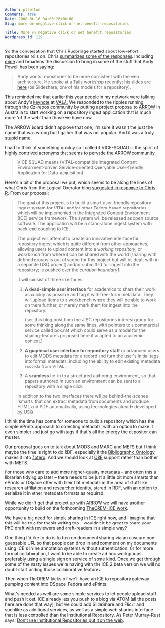 ```yaml
---
Author: ptsefton
Comments: true
Date: 2008-06-16 04:03:26+00:00
Slug: more-on-negative-click-or-net-benefit-repositories

Title: More on negative click or net benefit repositories
Wordpress_id: 129
---
```


<div>

<div class="page-toc">

</div>

<div>

So the conversation that Chris Rusbridge started about low-effort
repositories rolls on. Chris [summarizes some of the
responses](http://digitalcuration.blogspot.com/2008/06/reaction-to-negative-click-repositories.html).
Including
[mine](http://ptsefton.com/2008/06/11/deflation-in-repository-clicks.htm)
and broadens the discussion to bring in some of the stuff that Andy
Powell has been saying:

> Andy wants repositories to be more consistent with the web
> architecture. He spoke at a Talis workshop recently; his slides are
> [here](http://tinyurl.com/4fehq8) (on Slideshare, one of his models
> for a repository).

This reminded me that earlier this year people in my network were
talking about Andy's
[keynote](http://www.slideshare.net/eduservfoundation/repositories-thru-the-looking-glass)
at [VALA.](http://www.vala.org.au/vala2008/keyn2008.htm) We responded to
the ripples running through the Oz-repos community by putting a project
proposal to [ARROW](http://arrow.usq.edu.au/) in Australia to start
working on a repository ingest application that is much more 'of the
web' than those we have now.

The ARROW board didn't approve that one, I'm sure it wasn't the just the
name that was wrong but I gather that was not popular. And it was a
truly stupid name.

I had to think of something quickly so I called it VICE-SQUAD in the
spirit of highly contrived acronyms that seems to pervade the ARROW
community.

> VICE SQUAD means (VITAL-compatible Integrated Content
> Environment-driven Service-oriented Queryable User-friendly
> Application for Data-acquisition)

Here's a bit of the proposal we put, which seems to be along the lines
of what Chris from the Logical Operator blog [suggested in response to
Chris R](http://www.logicaloperator.net/2008/06/more-on-repositories/).
From our proposal:

> The goal of this project is to build a smart user-friendly repository
> ingest system for VITAL and/or other Fedora based repositories, which
> will be implemented in the Integrated Content Environment (ICE)
> service framework. The system will be released as open source
> software. The application will be a stand-alone ingest system with
> back-end coupling to ICE.
>
> <span class="T1">The project will attempt to create an innovative
> interface for repository ingest which is quite different from other
> approaches, allowing users to upload content into a w</span>*orking
> repository*<span class="T1">, or </span>*workbench*<span class="T1">
> from where it can be shared with the world (sharing with defined
> groups is out of scope for this project but will be dealt with in a
> separate USQ project) and/or submitted for ingest into the repository;
> ie pushed over the </span>*curation boundary*<span
> class="T3">1</span><span class="T1">.</span>
>
> It will consist of three interfaces:
>
> 1.  **A dead-simple user interface** for academics to share their work
>     as quickly as possible and tag it with free-form metadata. They
>     will upload items to a workbench where they will be able to work
>     on them further, or merely mark them for ingest into the
>     repository.
>
>     (see this blog post from the JISC repositories interest group for
>     some thinking along the same lines, with pointers to a commercial
>     service called box.net which could serve as a model for the
>     sharing-features proposed here if adapted to an academic context.)
>
> 2.  **A graphical user interface for repository staff** or advanced
>     users to edit MODS metadata for a record and turn the user's
>     initial tags into formal metadata, including the ability to edit
>     existing metadata records from VITAL.
>
> 3.  <span style="country:US; language:en; "><span class="T5">A
>     </span></span>**<span>seamless</span>**<span
>     style="country:US; language:en; "><span class="T5"> tie-in to a
>     structured authoring environment, so that papers authored in such
>     an environment can be sent to a repository with a single
>     click</span></span>
>
> In addition to the two interfaces there will be behind-the-scenes
> 'smarts' that can extract metadata from documents and produce HTML and
> PDF automatically, using technologies already developed by USQ.

I think the time has come for someone to build a repository which has
the simple ePrints approach to collecting metadata, with an option to
make it even simpler and just go with tags if that's all the energy the
depositor can muster.

Our proposal goes on to talk about MODS and MARC and METS but I think
maybe the time is right to do RDF, especially if the [Bibliographic
Ontology](http://bibliontology.com/) makes it into
[Zotero](http://zotero.org/). And we should look at
[ORE](http://www.openarchives.org/ore/) support rather than bother with
METS.

For those who care to add more higher-quality metadata <span
class="spCh spChx2013">–</span> and often this a librarian tidying up
later <span class="spCh spChx2013">–</span> there needs to be just a
little bit more smarts than ePrints or DSpace offer with their flat
metadata in the area of stuff like research affiliation and researcher
identity, stored in RDF, with an option to serialize it in other
metadata formats as required.

While we didn't get that project up with ARROW we will have another
opportunity to build on the forthcoming [TheOREM-ICE
work](http://www.jisc.ac.uk/whatwedo/programmes/digitalrepositories2007/theorem-ice.aspx).

We have a big need for simple sharing in ICE right now, and I imagine
that this will be true for thesis writing too <span
class="spCh spChx2013">–</span> wouldn't it be great to share your PhD
draft with reviewers and draft-readers in a simple way?

One thing I'd like to do is to turn on document sharing via an obscure
non-guessable URL so that people can drop in and comment on my documents
using ICE's inline annotation systems without authentication. Or for
more formal collaboration, I want to be able to create ad hoc workgroups
preferably using a single sign on service of some kind. Once we get
through some of the nasty issues we're having with the ICE 2 beta
version we will no doubt start adding those collaborative features.

Then when TheOREM kicks off we'll have an ICE to repository gateway
pumping content into DSpace, Fedora and ePrints.

What's needed as well are some simple services to let people upload
stuff and push it out. ICE already lets you push to a blog via ATOM (all
the posts here are done that way), but we could add SlideShare and
Flickr and suchlike as additional services, as well as a simple web
sharing interface that is less controlled than the Institutional
Repository. As Peter Murray-Rust says: [Don<span
class="spCh spChx2019">’</span>t use Institutional Repositories put it
on the web](http://wwmm.ch.cam.ac.uk/blogs/murrayrust/?p=1147).

</div>

</div>
